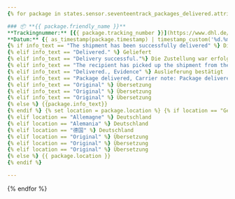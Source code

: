 ```yaml
---
{% for package in states.sensor.seventeentrack_packages_delivered.attributes.packages %}

### 📦 **{{ package.friendly_name }}**
**Trackingnummer:** [{{ package.tracking_number }}](https://www.dhl.de/de/privatkunden/pakete-empfangen/verfolgen.html?piececode={{package.tracking_number}})
**Datum:** {{ as_timestamp(package.timestamp) | timestamp_custom('%d.%m.%y – %H:%M') }} Uhr{% set info_text = package.info_text %}
{% if info_text == "The shipment has been successfully delivered" %} Die Lieferung wurde erfolgreich zugestellt.
{% elif info_text == "Delivered." %} Geliefert
{% elif info_text == "Delivery successful."%} Die Zustellung war erfolgreich. 
{% elif info_text == "The recipient has picked up the shipment from the retail outlet" %} Der Empfänger hat die Sendung in der Verkaufsstelle abgeholt.
{% elif info_text == "Delivered., Evidence" %} Auslieferung bestätigt
{% elif info_text == "Package delivered, Carrier note: Package delivered" %} Paket wurde geliefert.
{% elif info_text == "Original" %} Übersetzung
{% elif info_text == "Original" %} Übersetzung
{% elif info_text == "Original" %} Übersetzung
{% else %} {{package.info_text}}
{% endif %} {% set location = package.location %} {% if location == "Germany" %} Deutschland
{% elif location == "Allemagne" %} Deutschland
{% elif location == "Alemania" %} Deutschland
{% elif location == "德国" %} Deutschland
{% elif location == "Original" %} Übersetzung
{% elif location == "Original" %} Übersetzung
{% elif location == "Original" %} Übersetzung
{% else %} {{ package.location }}
{% endif %}

---
```


{% endfor %}
